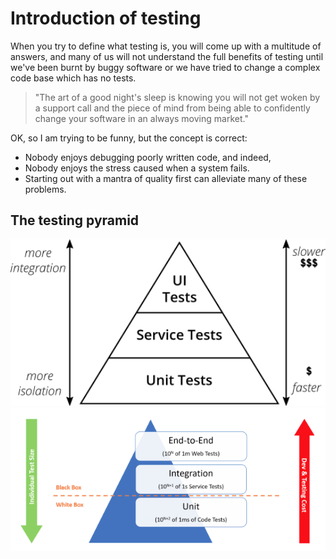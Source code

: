 # Introduction of testing
When you try to define what testing is, you will come up with a multitude of answers, and many of us will not understand the full benefits of testing until we've been burnt by buggy software or we have tried to change a complex code base which has no tests.
>"The art of a good night's sleep is knowing you will not get woken by a support call and the piece of mind from being able to
confidently change your software in an always moving market."

OK, so I am trying to be funny, but the concept is correct:
* Nobody enjoys debugging poorly written code, and indeed,
* Nobody enjoys the stress caused when a system fails.
* Starting out with a mantra of quality first can alleviate many of these problems.

## The testing pyramid
<img src="Img%2F01-Testing.png" width="600">
<img src="Img%2F02-Testing.jpg" width="600"><br/>
